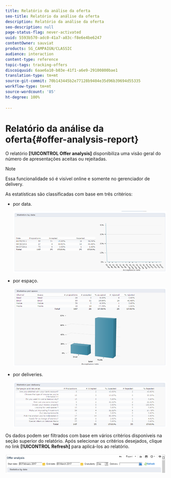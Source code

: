 ```yaml
---
title: Relatório da análise da oferta
seo-title: Relatório da análise da oferta
description: Relatório da análise da oferta
seo-description: null
page-status-flag: never-activated
uuid: 5593b570-adc0-41a7-a83c-f8e6e4be6247
contentOwner: sauviat
products: SG_CAMPAIGN/CLASSIC
audience: interaction
content-type: reference
topic-tags: tracking-offers
discoiquuid: 6aae6a10-b03e-41f1-a6e9-29100800bae1
translation-type: tm+mt
source-git-commit: 70b143445b2e77128b9404e35d96b39694d55335
workflow-type: tm+mt
source-wordcount: '85'
ht-degree: 100%

---
```



# Relatório da análise da oferta{#offer-analysis-report}

O relatório **[!UICONTROL Offer analysis]** disponibiliza uma visão geral do número de apresentações aceitas ou rejeitadas.

>[!NOTE]
>
>Essa funcionalidade só é visível online e somente no gerenciador de delivery.

As estatísticas são classificadas com base em três critérios:

* por data.

   ![](assets/offer_report_perdate.png)

* por espaço.

   ![](assets/offer_report_perspaces.png)

* por deliveries.

   ![](assets/offer_report_perdeliveries.png)

Os dados podem ser filtrados com base em vários critérios disponíveis na seção superior do relatório. Após selecionar os critérios desejados, clique no link **[!UICONTROL Refresh]** para aplicá-los ao relatório.

![](assets/offer_report_criteria.png)

